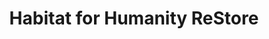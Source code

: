 ---
title: "Habitat for Humanity ReStore"
url: /champaign/habitat-for-humanity-restore/
shop: charity
---